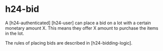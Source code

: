 # h24-bid

A [h24-authenticated] [h24-user] can place a bid on a lot with a certain monetary amount X. This means they offer X amount to purchase the items in the lot.

The rules of placing bids are described in [h24-bidding-logic].